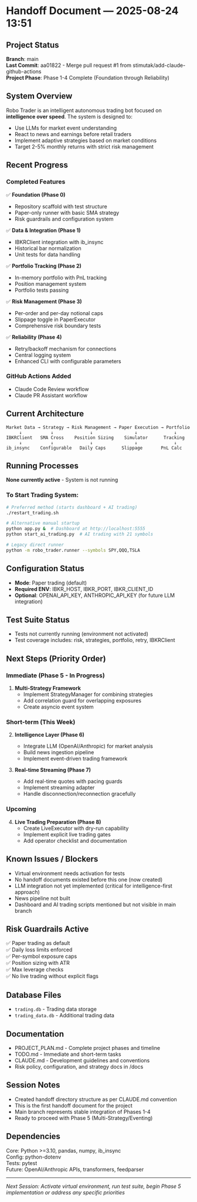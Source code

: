 # Handoff Document — 2025-08-24 13:51

## Project Status
**Branch**: main  
**Last Commit**: aa01822 - Merge pull request #1 from stimutak/add-claude-github-actions  
**Project Phase**: Phase 1-4 Complete (Foundation through Reliability)

## System Overview
Robo Trader is an intelligent autonomous trading bot focused on **intelligence over speed**. The system is designed to:
- Use LLMs for market event understanding
- React to news and earnings before retail traders
- Implement adaptive strategies based on market conditions
- Target 2-5% monthly returns with strict risk management

## Recent Progress
### Completed Features
✅ **Foundation (Phase 0)**
- Repository scaffold with test structure
- Paper-only runner with basic SMA strategy
- Risk guardrails and configuration system

✅ **Data & Integration (Phase 1)**
- IBKRClient integration with ib_insync
- Historical bar normalization
- Unit tests for data handling

✅ **Portfolio Tracking (Phase 2)**
- In-memory portfolio with PnL tracking
- Position management system
- Portfolio tests passing

✅ **Risk Management (Phase 3)**
- Per-order and per-day notional caps
- Slippage toggle in PaperExecutor
- Comprehensive risk boundary tests

✅ **Reliability (Phase 4)**
- Retry/backoff mechanism for connections
- Central logging system
- Enhanced CLI with configurable parameters

### GitHub Actions Added
- Claude Code Review workflow
- Claude PR Assistant workflow

## Current Architecture
```
Market Data → Strategy → Risk Management → Paper Execution → Portfolio
     ↓           ↓              ↓                ↓              ↓
IBKRClient   SMA Cross    Position Sizing    Simulator      Tracking
     ↓           ↓              ↓                ↓              ↓
ib_insync    Configurable   Daily Caps      Slippage       PnL Calc
```

## Running Processes
**None currently active** - System is not running

### To Start Trading System:
```bash
# Preferred method (starts dashboard + AI trading)
./restart_trading.sh

# Alternative manual startup
python app.py &  # Dashboard at http://localhost:5555
python start_ai_trading.py  # AI trading with 21 symbols

# Legacy direct runner
python -m robo_trader.runner --symbols SPY,QQQ,TSLA
```

## Configuration Status
- **Mode**: Paper trading (default)
- **Required ENV**: IBKR_HOST, IBKR_PORT, IBKR_CLIENT_ID
- **Optional**: OPENAI_API_KEY, ANTHROPIC_API_KEY (for future LLM integration)

## Test Suite Status
- Tests not currently running (environment not activated)
- Test coverage includes: risk, strategies, portfolio, retry, IBKRClient

## Next Steps (Priority Order)

### Immediate (Phase 5 - In Progress)
1. **Multi-Strategy Framework**
   - Implement StrategyManager for combining strategies
   - Add correlation guard for overlapping exposures
   - Create asyncio event system

### Short-term (This Week)
2. **Intelligence Layer (Phase 6)**
   - Integrate LLM (OpenAI/Anthropic) for market analysis
   - Build news ingestion pipeline
   - Implement event-driven trading framework

3. **Real-time Streaming (Phase 7)**
   - Add real-time quotes with pacing guards
   - Implement streaming adapter
   - Handle disconnection/reconnection gracefully

### Upcoming
4. **Live Trading Preparation (Phase 8)**
   - Create LiveExecutor with dry-run capability
   - Implement explicit live trading gates
   - Add operator checklist and documentation

## Known Issues / Blockers
- Virtual environment needs activation for tests
- No handoff documents existed before this one (now created)
- LLM integration not yet implemented (critical for intelligence-first approach)
- News pipeline not built
- Dashboard and AI trading scripts mentioned but not visible in main branch

## Risk Guardrails Active
✅ Paper trading as default  
✅ Daily loss limits enforced  
✅ Per-symbol exposure caps  
✅ Position sizing with ATR  
✅ Max leverage checks  
✅ No live trading without explicit flags  

## Database Files
- `trading.db` - Trading data storage
- `trading_data.db` - Additional trading data

## Documentation
- PROJECT_PLAN.md - Complete project phases and timeline
- TODO.md - Immediate and short-term tasks
- CLAUDE.md - Development guidelines and conventions
- Risk policy, configuration, and strategy docs in /docs

## Session Notes
- Created handoff directory structure as per CLAUDE.md convention
- This is the first handoff document for the project
- Main branch represents stable integration of Phases 1-4
- Ready to proceed with Phase 5 (Multi-Strategy/Eventing)

## Dependencies
Core: Python >=3.10, pandas, numpy, ib_insync  
Config: python-dotenv  
Tests: pytest  
Future: OpenAI/Anthropic APIs, transformers, feedparser

---
*Next Session: Activate virtual environment, run test suite, begin Phase 5 implementation or address any specific priorities*